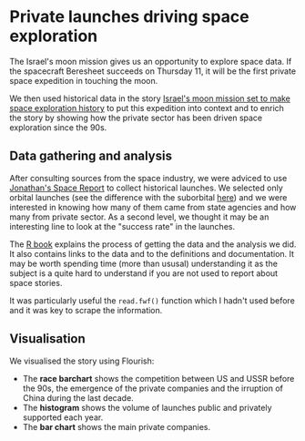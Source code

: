 # Private launches driving space exploration

The Israel's moon mission gives us an opportunity to explore space data. If the spacecraft Beresheet succeeds on Thursday 11, it will be the first private space expedition in touching the moon.

We then used historical data in the story [Israel's moon mission set to make space exploration history](https://news.sky.com/story/israels-moon-mission-set-to-make-space-exploration-history-11688719) to put this expedition into context and to enrich the story by showing how the private sector has been driven space exploration since the 90s.

## Data gathering and analysis

After consulting sources from the space industry, we were adviced to use [Jonathan's Space Report](http://www.planet4589.org/) to collect historical launches. We selected only orbital launches (see the difference with the suborbital [here](https://exosaero.com/2016/04/05/suborbital-vs-orbital-flights/)) and we were interested in knowing how many of them came from state agencies and how many from private sector. As a second level, we thought it may be an interesting line to look at the "success rate" in the launches.

The [R book](https://github.com/Carmen-Aguilar/spacebattle_scraping/blob/master/space.Rmd) explains the process of getting the data and the analysis we did. It also contains links to the data and to the definitions and documentation. It may be worth spending time (more than ususal) understanding it as the subject is a quite hard to understand if you are not used to report about space stories. 

It was particularly useful the `read.fwf()` function which I hadn't used before and it was key to scrape the information. 

## Visualisation

We visualised the story using Flourish:
- The <strong>race barchart</strong> shows the competition between US and USSR before the 90s, the emergence of the private companies and the irruption of China during the last decade. 
- The <strong>histogram</strong> shows the volume of launches public and privately supported each year. 
- The <strong>bar chart</strong> shows the main private companies. 
